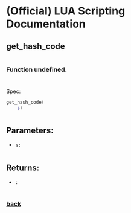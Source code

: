 
# (Official) LUA Scripting Documentation

## get_hash_code
#
### Function undefined.
#
Spec:
```lua
get_hash_code(
	s)
```
#
## Parameters:
- `s:` 
#  

## Returns:
- `:` 
#
### [back](../other)
